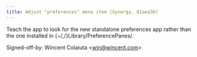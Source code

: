 ```yaml
---
title: Adjust "preferences" menu item (Synergy, 81aea3b)
---
```


Teach the app to look for the new standalone preferences app rather than the one installed in {\~/,/}Library/PreferencePanes/.

Signed-off-by: Wincent Colaiuta &lt;win@wincent.com&gt;
